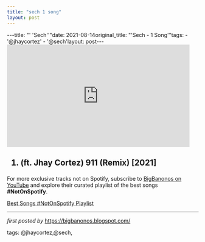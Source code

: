 ```yaml
---
title: "sech 1 song"
layout: post
---
```

---title: "' 'Sech''"date: 2021-08-14original_title: "'Sech - 1 Song'"tags:  - '@jhaycortez'  - '@sech'layout: post---<iframe frameborder="0" height="270" src="https://youtube.com/embed/iHz_4r1nhzc" width="480"></iframe><h2><ol><li>(ft. Jhay Cortez) 911 (Remix) [2021]</li></ol></h2><!--Subscribe and Playlist Links--><div>    <p>For more exclusive tracks not on Spotify, subscribe to <a href="https://www.youtube.com/@BigBanonos" target="_blank">BigBanonos on YouTube</a> and explore their curated playlist of the best songs <strong>#NotOnSpotify</strong>.</p>    <p><a href="https://www.youtube.com/playlist?list=PLtuNtuTatqI0kFahUCbtbfenC_ET5O_tr" target="_blank">Best Songs #NotOnSpotify Playlist<br /></a></p></div><hr /><p><em>first posted by</em> <a href="https://bigbanonos.blogspot.com/" rel="noopener" target="_new">https://bigbanonos.blogspot.com/</a></p><p>tags: @jhaycortez,@sech,</p>